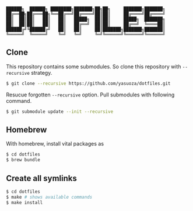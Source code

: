 ```
██████╗  ██████╗ ████████╗███████╗██╗██╗     ███████╗███████╗
██╔══██╗██╔═══██╗╚══██╔══╝██╔════╝██║██║     ██╔════╝██╔════╝
██║  ██║██║   ██║   ██║   █████╗  ██║██║     █████╗  ███████╗
██║  ██║██║   ██║   ██║   ██╔══╝  ██║██║     ██╔══╝  ╚════██║
██████╔╝╚██████╔╝   ██║   ██║     ██║███████╗███████╗███████║
╚═════╝  ╚═════╝    ╚═╝   ╚═╝     ╚═╝╚══════╝╚══════╝╚══════╝
```

## Clone

This repository contains some submodules. So clone this repository with `--recursive` strategy.

```bash
$ git clone --recursive https://github.com/yasuoza/dotfiles.git
```

Resucue forgotten `--recursive` option. Pull submodules with following command.

```bash
$ git submodule update --init --recursive
```

## Homebrew

With homebrew, install vital packages as

```bash
$ cd dotfiles
$ brew bundle
```

## Create all symlinks

```bash
$ cd dotfiles
$ make # shows available commands
$ make install
```

